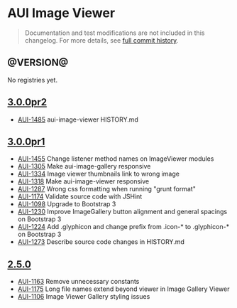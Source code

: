 # AUI Image Viewer

> Documentation and test modifications are not included in this changelog. For more details, see [full commit history](https://github.com/liferay/alloy-ui/commits/master/src/aui-image-viewer).

## @VERSION@

No registries yet.

## [3.0.0pr2](https://github.com/liferay/alloy-ui/releases/tag/3.0.0pr2)

* [AUI-1485](https://issues.liferay.com/browse/AUI-1485) aui-image-viewer HISTORY.md

## [3.0.0pr1](https://github.com/liferay/alloy-ui/releases/tag/3.0.0pr1)

* [AUI-1455](https://issues.liferay.com/browse/AUI-1455) Change listener method names on ImageViewer modules
* [AUI-1305](https://issues.liferay.com/browse/AUI-1305) Make aui-image-gallery responsive
* [AUI-1334](https://issues.liferay.com/browse/AUI-1334) Image viewer thumbnails link to wrong image
* [AUI-1318](https://issues.liferay.com/browse/AUI-1318) Make aui-image-viewer responsive
* [AUI-1287](https://issues.liferay.com/browse/AUI-1287) Wrong css formatting when running "grunt format"
* [AUI-1174](https://issues.liferay.com/browse/AUI-1174) Validate source code with JSHint
* [AUI-1098](https://issues.liferay.com/browse/AUI-1098) Upgrade to Bootstrap 3
* [AUI-1230](https://issues.liferay.com/browse/AUI-1230) Improve ImageGallery button alignment and general spacings on Bootstrap 3
* [AUI-1224](https://issues.liferay.com/browse/AUI-1224) Add .glyphicon and change prefix from .icon-* to .glyphicon-* on Bootstrap 3
* [AUI-1273](https://issues.liferay.com/browse/AUI-1273) Describe source code changes in HISTORY.md

## [2.5.0](https://github.com/liferay/alloy-ui/releases/tag/2.5.0)

* [AUI-1163](https://issues.liferay.com/browse/AUI-1163) Remove unnecessary constants
* [AUI-1175](https://issues.liferay.com/browse/AUI-1175) Long file names extend beyond viewer in Image Gallery Viewer
* [AUI-1106](https://issues.liferay.com/browse/AUI-1106) Image Viewer Gallery styling issues